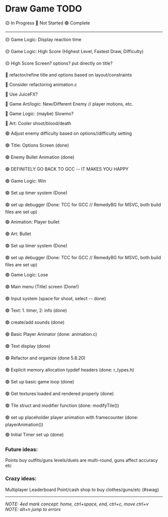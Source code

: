 # Draw Game TODO

🟡 In Progress
🔴 Not Started
🟢 Complete

---

🟡 Game Logic: Display reaction time

🟡 Game Logic: High Score (Highest Level, Fastest Draw, Difficulty)

🟡 High Score Screen? options? put directly on title?

🔴 refactor/refine title and options based on layout/constraints

🔴 Consider refactoring animation.c

🔴 Use JuiceFX?

🔴 Game Art/logic: New/Different Enemy // player motions, etc.

🔴 Game Logic: (maybe) Slowmo?

🔴 Art: Cooler shoot/blood/death

🟢 Adjust enemy difficulty based on options//difficulty setting

🟢 Title: Options Screen (done)

🟢 Enemy Bullet Animation (done)

🟢 DEFINITELY GO BACK TO GCC -- IT MAKES YOU HAPPY

🟢 Game Logic: Win 

🟢 Set up timer system (Done)

🟢 set up debugger (Done: TCC for GCC // RemedyBG for MSVC, both build files are set up)

🟢 Animation: Player bullet

🟢 Art: Bullet

🟢 Set up timer system (Done)

🟢 set up debugger (Done: TCC for GCC // RemedyBG for MSVC, both build files are set up)

🟢 Game Logic: Lose 

🟢 Main menu (Title) screen (Done!)

🟢 Input system (space for shoot, select -- done)

🟢 Text: 1. timer, 2: info (done)
 
🟢 create/add sounds (done)

🟢 Basic Player Animator (done: animation.c)

🟢 Text display (done)

🟢 Refactor and organize (done 5.8.20)

🟢 Explicit memory allocation typdef headers (done: r_types.h)

🟢 Set up basic game loop (done)

🟢 Get textures loaded and rendered properly (done)

🟢 Tile struct and modifier function (done: modifyTile())

🟢 set up placeholder player animation with framecounter (done: playerAnimation())

🟢 Initial Timer set up (done)

### Future ideas:

Points buy outfits/guns
levels/duels are multi-round, guns affect accuracy etc

### Crazy ideas:

Multiplayer
Leaderboard
Point/cash shop to buy clothes/guns/etc (#swag)

---

*NOTE: 4ed mark concept: home, ctrl+space, end, ctrl+c, move ctrl+v*
*NOTE: alt+n jump to errors*
